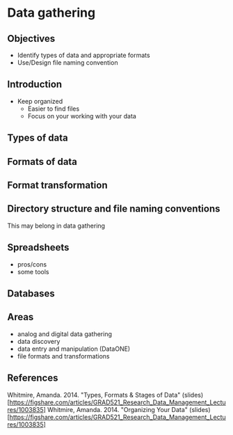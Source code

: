 # Data gathering
## Objectives
- Identify types of data and appropriate formats
- Use/Design file naming convention

## Introduction
- Keep organized 
	- Easier to find files
	- Focus on your working with your data

## Types of data

## Formats of data

## Format transformation

## Directory structure and file naming conventions
This may belong in data gathering

## Spreadsheets
- pros/cons
- some tools

## Databases

## Areas
- analog and digital data gathering
- data discovery
- data entry and manipulation (DataONE)
- file formats and transformations


## References
Whitmire, Amanda. 2014. "Types, Formats & Stages of Data" (slides)[https://figshare.com/articles/GRAD521_Research_Data_Management_Lectures/1003835]
Whitmire, Amanda. 2014. "Organizing Your Data" (slides)[https://figshare.com/articles/GRAD521_Research_Data_Management_Lectures/1003835]